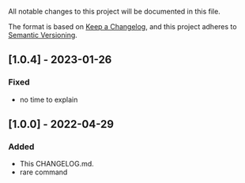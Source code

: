 
All notable changes to this project will be documented in this file.

The format is based on [Keep a Changelog](https://keepachangelog.com/en/1.0.0/),
and this project adheres to [Semantic Versioning](https://semver.org/spec/v2.0.0.html).

## [1.0.4] - 2023-01-26
### Fixed
- no time to explain


## [1.0.0] - 2022-04-29
### Added
- This CHANGELOG.md.
- rare command